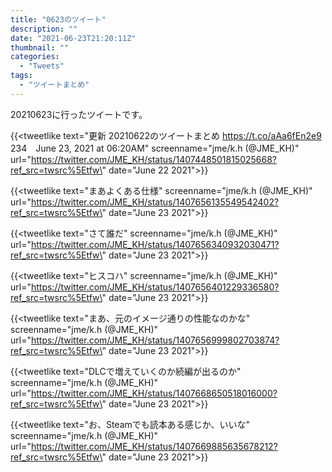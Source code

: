 ```yaml
---
title: "0623のツイート"
description: ""
date: "2021-06-23T21:20:11Z"
thumbnail: ""
categories:
  - "Tweets"
tags:
  - "ツイートまとめ"
---
```

20210623に行ったツイートです。
<!--more-->
{{<tweetlike text=\"更新 20210622のツイートまとめ https://t.co/aAa6fEn2e9 234　June 23, 2021 at 06:20AM\" screenname=\"jme/k.h (@JME_KH)\" url=\"https://twitter.com/JME_KH/status/1407448501815025668?ref_src=twsrc%5Etfw\" date=\"June 22 2021\">}}

{{<tweetlike text=\"まあよくある仕様\" screenname=\"jme/k.h (@JME_KH)\" url=\"https://twitter.com/JME_KH/status/1407656135549542402?ref_src=twsrc%5Etfw\" date=\"June 23 2021\">}}

{{<tweetlike text=\"さて誰だ\" screenname=\"jme/k.h (@JME_KH)\" url=\"https://twitter.com/JME_KH/status/1407656340932030471?ref_src=twsrc%5Etfw\" date=\"June 23 2021\">}}

{{<tweetlike text=\"ヒスコハ\" screenname=\"jme/k.h (@JME_KH)\" url=\"https://twitter.com/JME_KH/status/1407656401229336580?ref_src=twsrc%5Etfw\" date=\"June 23 2021\">}}

{{<tweetlike text=\"まあ、元のイメージ通りの性能なのかな\" screenname=\"jme/k.h (@JME_KH)\" url=\"https://twitter.com/JME_KH/status/1407656999802703874?ref_src=twsrc%5Etfw\" date=\"June 23 2021\">}}

{{<tweetlike text=\"DLCで増えていくのか続編が出るのか\" screenname=\"jme/k.h (@JME_KH)\" url=\"https://twitter.com/JME_KH/status/1407668650518016000?ref_src=twsrc%5Etfw\" date=\"June 23 2021\">}}

{{<tweetlike text=\"お、Steamでも読本ある感じか、いいな\" screenname=\"jme/k.h (@JME_KH)\" url=\"https://twitter.com/JME_KH/status/1407669885635678212?ref_src=twsrc%5Etfw\" date=\"June 23 2021\">}}

